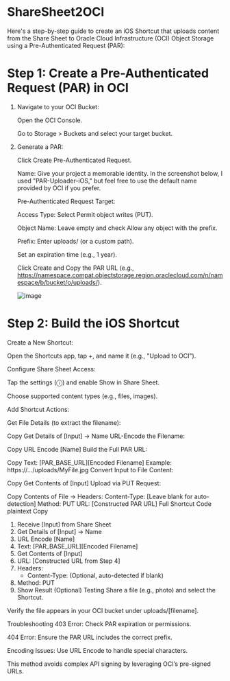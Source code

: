 # ShareSheet2OCI
Here's a step-by-step guide to create an iOS Shortcut that uploads content from the Share Sheet to Oracle Cloud Infrastructure (OCI) Object Storage using a Pre-Authenticated Request (PAR):

# Step 1: Create a Pre-Authenticated Request (PAR) in OCI
1. Navigate to your OCI Bucket:

    Open the OCI Console.
    
    Go to Storage > Buckets and select your target bucket.

2. Generate a PAR:

    Click Create Pre-Authenticated Request.
    
    Name: Give your project a memorable identity. In the screenshot below, I used "PAR-Uploader-iOS," but feel free to use the default name provided by OCI if you prefer.

    Pre-Authenticated Request Target: 
    
    Access Type: Select Permit object writes (PUT).
    
    Object Name: Leave empty and check Allow any object with the prefix.
    
    Prefix: Enter uploads/ (or a custom path).
    
    Set an expiration time (e.g., 1 year).
    
    Click Create and Copy the PAR URL (e.g., https://namespace.compat.objectstorage.region.oraclecloud.com/n/namespace/b/bucket/o/uploads/).
   
    ![image](https://github.com/user-attachments/assets/c2ae7462-58fd-4422-8c7c-9fa06709d520)






# Step 2: Build the iOS Shortcut
Create a New Shortcut:

Open the Shortcuts app, tap +, and name it (e.g., "Upload to OCI").

Configure Share Sheet Access:

Tap the settings (ⓘ) and enable Show in Share Sheet.

Choose supported content types (e.g., files, images).

Add Shortcut Actions:

Get File Details (to extract the filename):

Copy
Get Details of [Input] → Name
URL-Encode the Filename:

Copy
URL Encode [Name]
Build the Full PAR URL:

Copy
Text: [PAR_BASE_URL][Encoded Filename]
Example: https://.../uploads/MyFile.jpg
Convert Input to File Content:

Copy
Get Contents of [Input]
Upload via PUT Request:

Copy
Contents of File → Headers:
  Content-Type: [Leave blank for auto-detection]
Method: PUT
URL: [Constructed PAR URL]
Full Shortcut Code
plaintext
Copy
1. Receive [Input] from Share Sheet
2. Get Details of [Input] → Name
3. URL Encode [Name]
4. Text: [PAR_BASE_URL][Encoded Filename]
5. Get Contents of [Input]
6. URL: [Constructed URL from Step 4]
7. Headers:
   - Content-Type: (Optional, auto-detected if blank)
8. Method: PUT
9. Show Result (Optional)
Testing
Share a file (e.g., photo) and select the Shortcut.

Verify the file appears in your OCI bucket under uploads/[filename].

Troubleshooting
403 Error: Check PAR expiration or permissions.

404 Error: Ensure the PAR URL includes the correct prefix.

Encoding Issues: Use URL Encode to handle special characters.

This method avoids complex API signing by leveraging OCI’s pre-signed URLs.
